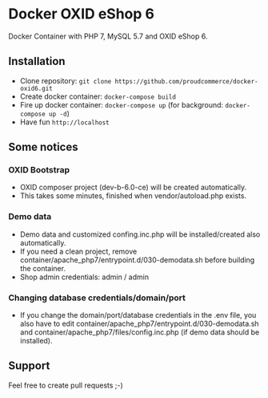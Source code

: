 # Docker OXID eShop 6
Docker Container with PHP 7, MySQL 5.7 and OXID eShop 6.

## Installation

- Clone repository:
    `git clone https://github.com/proudcommerce/docker-oxid6.git`
- Create docker container:
    `docker-compose build`
- Fire up docker container:
    `docker-compose up` (for background: `docker-compose up -d`)
- Have fun
	`http://localhost`


## Some notices

### OXID Bootstrap

- OXID composer project (dev-b-6.0-ce) will be created automatically.
- This takes some minutes, finished when vendor/autoload.php exists.

### Demo data

- Demo data and customized confing.inc.php will be installed/created also automatically.
- If you need a clean project, remove container/apache_php7/entrypoint.d/030-demodata.sh before building the container.
- Shop admin credentials: admin / admin

### Changing database credentials/domain/port

- If you change the domain/port/database credentials in the .env file, you also have to edit container/apache_php7/entrypoint.d/030-demodata.sh and container/apache_php7/files/config.inc.php (if demo data should be installed).


## Support

Feel free to create pull requests ;-)
